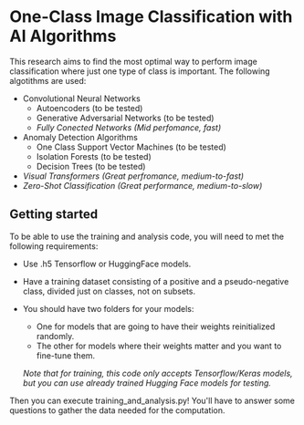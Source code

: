 # One-Class Image Classification with AI Algorithms

This research aims to find the most optimal way to perform image classification where just one type of class is important. The following algotithms are used:

- Convolutional Neural Networks
   - Autoencoders (to be tested)
   - Generative Adversarial Networks (to be tested)
   - *Fully Conected Networks (Mid perfomance, fast)*
- Anomaly Detection Algorithms
   - One Class Support Vector Machines (to be tested)
   - Isolation Forests (to be tested)
   - Decision Trees (to be tested)
- *Visual Transformers (Great perfromance, medium-to-fast)*
- *Zero-Shot Classification (Great performance, medium-to-slow)*

## Getting started
To be able to use the training and analysis code, you will need to met the following requirements:
- Use .h5 Tensorflow or HuggingFace models.
- Have a training dataset consisting of a positive and a pseudo-negative class, divided just on classes, not on subsets.

- You should have two folders for your models:
     - One for models that are going to have their weights reinitialized randomly. 
     - The other for models where their weights matter and you want to fine-tune them.
       
  _Note that for training, this code only accepts Tensorflow/Keras models, but you can use already trained Hugging Face models for testing._

Then you can execute training_and_analysis.py! You'll have to answer some questions to gather the data needed for the computation.
